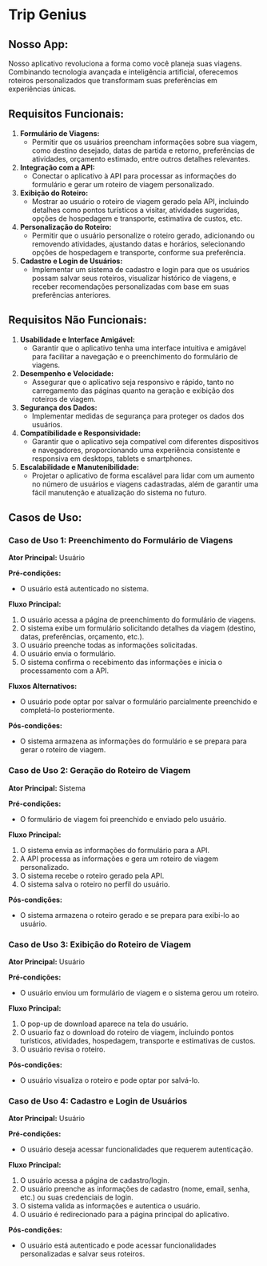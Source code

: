 # Trip Genius

## Nosso App:

Nosso aplicativo revoluciona a forma como você planeja suas viagens. Combinando tecnologia avançada e inteligência artificial, oferecemos roteiros personalizados que transformam suas preferências em experiências únicas.

## **Requisitos Funcionais:**

1. **Formulário de Viagens:**
    - Permitir que os usuários preencham informações sobre sua viagem, como destino desejado, datas de partida e retorno, preferências de atividades, orçamento estimado, entre outros detalhes relevantes.
2. **Integração com a API:**
    - Conectar o aplicativo à API para processar as informações do formulário e gerar um roteiro de viagem personalizado.
3. **Exibição do Roteiro:**
    - Mostrar ao usuário o roteiro de viagem gerado pela API, incluindo detalhes como pontos turísticos a visitar, atividades sugeridas, opções de hospedagem e transporte, estimativa de custos, etc.
4. **Personalização do Roteiro:**
    - Permitir que o usuário personalize o roteiro gerado, adicionando ou removendo atividades, ajustando datas e horários, selecionando opções de hospedagem e transporte, conforme sua preferência.
5. **Cadastro e Login de Usuários:**
    - Implementar um sistema de cadastro e login para que os usuários possam salvar seus roteiros, visualizar histórico de viagens, e receber recomendações personalizadas com base em suas preferências anteriores.

## **Requisitos Não Funcionais:**

1. **Usabilidade e Interface Amigável:**
    - Garantir que o aplicativo tenha uma interface intuitiva e amigável para facilitar a navegação e o preenchimento do formulário de viagens.
2. **Desempenho e Velocidade:**
    - Assegurar que o aplicativo seja responsivo e rápido, tanto no carregamento das páginas quanto na geração e exibição dos roteiros de viagem.
3. **Segurança dos Dados:**
    - Implementar medidas de segurança para proteger os dados dos usuários.
4. **Compatibilidade e Responsividade:**
    - Garantir que o aplicativo seja compatível com diferentes dispositivos e navegadores, proporcionando uma experiência consistente e responsiva em desktops, tablets e smartphones.
5. **Escalabilidade e Manutenibilidade:**
    - Projetar o aplicativo de forma escalável para lidar com um aumento no número de usuários e viagens cadastradas, além de garantir uma fácil manutenção e atualização do sistema no futuro.

## **Casos de Uso:**

### **Caso de Uso 1: Preenchimento do Formulário de Viagens**

**Ator Principal:** Usuário

**Pré-condições:**

- O usuário está autenticado no sistema.

**Fluxo Principal:**

1. O usuário acessa a página de preenchimento do formulário de viagens.
2. O sistema exibe um formulário solicitando detalhes da viagem (destino, datas, preferências, orçamento, etc.).
3. O usuário preenche todas as informações solicitadas.
4. O usuário envia o formulário.
5. O sistema confirma o recebimento das informações e inicia o processamento com a API.

**Fluxos Alternativos:**

- O usuário pode optar por salvar o formulário parcialmente preenchido e completá-lo posteriormente.

**Pós-condições:**

- O sistema armazena as informações do formulário e se prepara para gerar o roteiro de viagem.

### **Caso de Uso 2: Geração do Roteiro de Viagem**

**Ator Principal:** Sistema

**Pré-condições:**

- O formulário de viagem foi preenchido e enviado pelo usuário.

**Fluxo Principal:**

1. O sistema envia as informações do formulário para a API.
2. A API processa as informações e gera um roteiro de viagem personalizado.
3. O sistema recebe o roteiro gerado pela API.
4. O sistema salva o roteiro no perfil do usuário.

**Pós-condições:**

- O sistema armazena o roteiro gerado e se prepara para exibi-lo ao usuário.

### **Caso de Uso 3: Exibição do Roteiro de Viagem**

**Ator Principal:** Usuário

**Pré-condições:**

- O usuário enviou um formulário de viagem e o sistema gerou um roteiro.

**Fluxo Principal:**

1. O pop-up de download aparece na tela do usuário.
2. O usuario faz o download do roteiro de viagem, incluindo pontos turísticos, atividades, hospedagem, transporte e estimativas de custos.
3. O usuário revisa o roteiro.

**Pós-condições:**

- O usuário visualiza o roteiro e pode optar por salvá-lo.

### **Caso de Uso 4: Cadastro e Login de Usuários**

**Ator Principal:** Usuário

**Pré-condições:**

- O usuário deseja acessar funcionalidades que requerem autenticação.

**Fluxo Principal:**

1. O usuário acessa a página de cadastro/login.
2. O usuário preenche as informações de cadastro (nome, email, senha, etc.) ou suas credenciais de login.
3. O sistema valida as informações e autentica o usuário.
4. O usuário é redirecionado para a página principal do aplicativo.

**Pós-condições:**

- O usuário está autenticado e pode acessar funcionalidades personalizadas e salvar seus roteiros.
